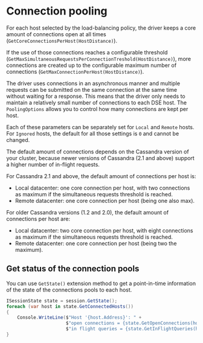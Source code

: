 # Connection pooling

For each host selected by the load-balancing policy, the driver keeps a core amount of connections open at all times
(`GetCoreConnectionsPerHost(HostDistance)`).

If the use of those connections reaches a configurable threshold 
(`GetMaxSimultaneousRequestsPerConnectionTreshold(HostDistance)`), more connections are created up to the
configurable maximum number of connections (`GetMaxConnectionPerHost(HostDistance)`).

The driver uses connections in an asynchronous manner and multiple requests can be submitted on the same connection
at the same time without waiting for a response. This means that the driver only needs to maintain a relatively small
number of connections to each DSE host. The `PoolingOptions` allows you to control
how many connections are kept per host.

Each of these parameters can be separately set for `Local` and `Remote` hosts. For `Ignored` hosts, the default for
all those settings is `0` and cannot be changed.

The default amount of connections depends on the Cassandra version of your cluster, because newer versions of
Cassandra (2.1 and above) support a higher number of in-flight requests.

For Cassandra 2.1 and above, the default amount of connections per host is:

- Local datacenter: one core connection per host, with two connections as maximum if the simultaneous requests
threshold is reached.
- Remote datacenter: one core connection per host (being one also max).

For older Cassandra versions (1.2 and 2.0), the default amount of connections per host are:

- Local datacenter: two core connection per host, with eight connections as maximum if the simultaneous requests
threshold is reached.
- Remote datacenter: one core connection per host (being two the maximum).

## Get status of the connection pools

You can use `GetState()` extension method to get a point-in-time information of the state of the connections pools to
 each host.
 
```c#
ISessionState state = session.GetState();
foreach (var host in state.GetConnectedHosts())
{
    Console.WriteLine($"Host '{host.Address}': " +
                      $"open connections = {state.GetOpenConnections(host)}; " +
                      $"in flight queries = {state.GetInFlightQueries(host)}");
}
```

[pooling-options-api]: http://docs.datastax.com/en/latest-csharp-driver-api/html/T_Cassandra_PoolingOptions.htm